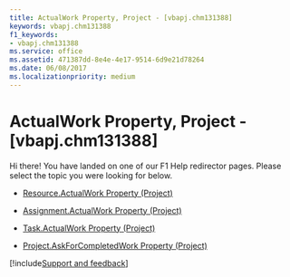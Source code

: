 ```yaml
---
title: ActualWork Property, Project - [vbapj.chm131388]
keywords: vbapj.chm131388
f1_keywords:
- vbapj.chm131388
ms.service: office
ms.assetid: 471387dd-8e4e-4e17-9514-6d9e21d78264
ms.date: 06/08/2017
ms.localizationpriority: medium
---
```



# ActualWork Property, Project - [vbapj.chm131388]

Hi there! You have landed on one of our F1 Help redirector pages. Please select the topic you were looking for below.

- [Resource.ActualWork Property (Project)](https://msdn.microsoft.com/library/1f4e3558-17c7-506b-3ff1-41da110aeec3%28Office.15%29.aspx)

- [Assignment.ActualWork Property (Project)](https://msdn.microsoft.com/library/10a4102c-0549-a9b3-94bd-5aa1c5d8b813%28Office.15%29.aspx)

- [Task.ActualWork Property (Project)](https://msdn.microsoft.com/library/22425eb3-c40f-9f85-9f91-74efda8c9838%28Office.15%29.aspx)

- [Project.AskForCompletedWork Property (Project)](https://msdn.microsoft.com/library/54380c01-ae6f-a378-a46b-bfe0064fbc5f%28Office.15%29.aspx)

[!include[Support and feedback](~/includes/feedback-boilerplate.md)]
